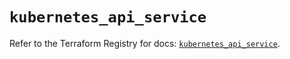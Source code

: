 # `kubernetes_api_service`

Refer to the Terraform Registry for docs: [`kubernetes_api_service`](https://registry.terraform.io/providers/hashicorp/kubernetes/2.37.1/docs/resources/api_service).
